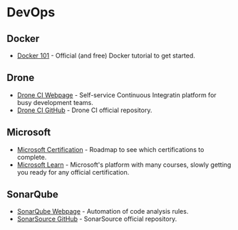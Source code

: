 # DevOps
## Docker
- [Docker 101](https://www.docker.com/101-tutorial) - Official (and free) Docker
  tutorial to get started.
## Drone
- [Drone CI Webpage](https://www.drone.io/) - Self-service Continuous Integratin platform for busy development teams.
- [Drone CI GitHub](https://github.com/drone) - Drone CI official repository.
## Microsoft
- [Microsoft Certification](https://query.prod.cms.rt.microsoft.com/cms/api/am/binary/RE2PjDI) - 
  Roadmap to see which certifications to complete.
- [Microsoft Learn](https://docs.microsoft.com/en-us/learn/) - Microsoft's 
 platform with many courses, slowly getting you ready for any official 
 certification.
## SonarQube
- [SonarQube Webpage](https://www.sonarqube.org/) - Automation of code analysis rules.
- [SonarSource GitHub](https://github.com/SonarSource) - SonarSource official repository.


